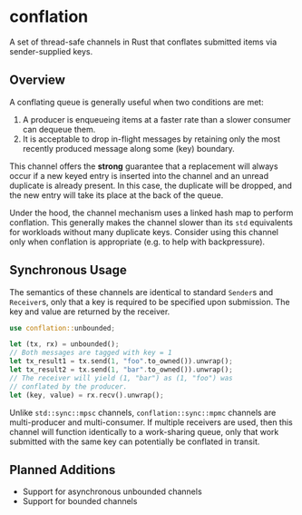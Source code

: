 # conflation

A set of thread-safe channels in Rust that conflates submitted items via sender-supplied keys.

## Overview

A conflating queue is generally useful when two conditions are met:
1. A producer is enqueueing items at a faster rate than a slower consumer can dequeue them.
2. It is acceptable to drop in-flight messages by retaining only the most recently produced message along some (key) boundary.

This channel offers the **strong** guarantee that a replacement will always occur
if a new keyed entry is inserted into the channel and an unread duplicate is already present.
In this case, the duplicate will be dropped, and the new entry will take its place at the
back of the queue.

Under the hood, the channel mechanism uses a linked hash map to perform conflation.
This generally makes the channel slower than its `std` equivalents for workloads without
many duplicate keys. Consider using this channel only when conflation is appropriate
(e.g. to help with backpressure).

## Synchronous Usage

The semantics of these channels are identical to standard `Sender`s and `Receiver`s,
only that a key is required to be specified upon submission. The key and value are
returned by the receiver.

```rust
use conflation::unbounded;

let (tx, rx) = unbounded();
// Both messages are tagged with key = 1
let tx_result1 = tx.send(1, "foo".to_owned()).unwrap();
let tx_result2 = tx.send(1, "bar".to_owned()).unwrap();
// The receiver will yield (1, "bar") as (1, "foo") was
// conflated by the producer.
let (key, value) = rx.recv().unwrap();
```

Unlike `std::sync::mpsc` channels, `conflation::sync::mpmc` channels are
multi-producer and multi-consumer. If multiple receivers are used, then this channel
will function identically to a work-sharing queue, only that work submitted
with the same key can potentially be conflated in transit.

## Planned Additions

* Support for asynchronous unbounded channels
* Support for bounded channels